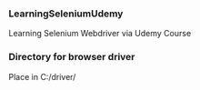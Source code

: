 ### LearningSeleniumUdemy
Learning Selenium Webdriver via Udemy Course 
### Directory for browser driver
Place in C:/driver/
